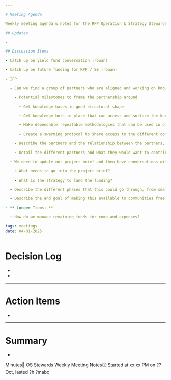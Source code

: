 ```yaml
---

# Meeting Agenda

Weekly meeting agenda & notes for the RPP Operation & Strategy Stewards team.

## Updates

- 

## Discussion Items

- Catch up on yield fund conversation (rowan)

- Catch up on future funding for RPP / SB (rowan)

- IFP

  - Can we find a group of partners who are aligned and working on knowledge base type tings. Then can we coordinate them to come together 

    - Potential milestones to frame the partnership around

      - Get knowledge bases in good structural shape

      - Get knowledge bots in place that can access and surface the knowledge

      - Make dependable repeatable methodologies that can be used in different communities, in a way that can be adapted to each community in a flexible way. To mold itself into their shape. They can run it on their own servers etc. 

      - Create a swarming protocol to share access to the different community knowledge bases

    - Describe the partners and the relationship between the partners, that covers and overview of how governance and allocation of funding would happen. This can be high-level but leverage examples like RPP - leaning on an original IFP Cell as the starting point 

    - Detail the different partners and what they would want to contribute 

  - We need to update our project brief and then have conversations with each of the partners and get their consent to be part of the process.

    - What needs to go into the project brief?

    - What is the strategy to land the funding?

  - Describe the different phases that this could go through, from small funding through to a large (like 1m grant)

  - Describe the end goal of making this available to communities free and opensource 

- **_Longer Items:_**

  - How do we manage remaining funds for comp and expenses?

tags: meetings
date: 04-01-2025
---
```


# Decision Log

- 

- 

---

# Action Items

- 

---

# Summary

- 

Minutes📝 OS Stewards Weekly Meeting Notes🕞 Started at xx:xx PM on ?? Oct, lasted ?h ?mabc
